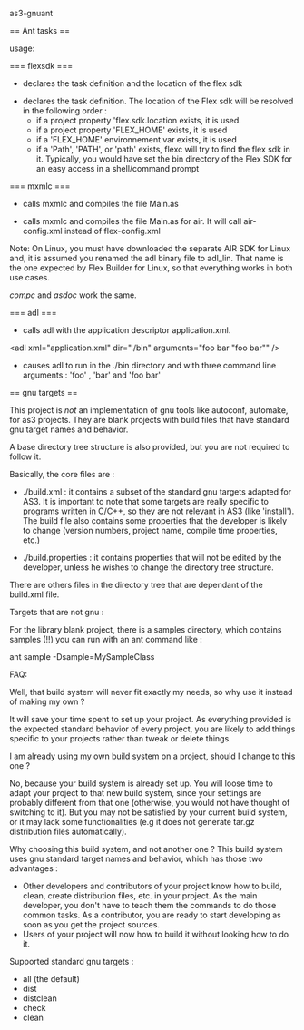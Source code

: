 as3-gnuant


== Ant tasks == 

usage:
	
=== flexsdk ===

<taskdef file="as3gnuTasks.tasks" classpath="as3gnuTasks.jar" />
<flexsdk location="/home/vincent/dev/Flex SDK 3/" />

* declares the task definition and the location of the flex sdk

<taskdef file="as3gnuTasks.tasks" classpath="as3gnuTasks.jar" />

* declares the task definition. The location of the Flex sdk will be resolved in the following order :
	- if a project property 'flex.sdk.location exists, it is used.
	- if a project property 'FLEX_HOME' exists, it is used
	- if a 'FLEX_HOME' environnement var exists, it is used
	- if a 'Path', 'PATH', or 'path' exists, flexc will try to find the flex sdk in it. 
	  Typically, you would have set the bin directory of the Flex SDK for an easy access in a shell/command prompt


=== mxmlc ===

<mxmlc>
	<arg line="-file-specs Main.as" />
</mxmlc>

* calls mxmlc and compiles the file Main.as

<mxmlc air="true">
	<arg line="-file-specs Main.as" />
</mxmlc>

* calls mxmlc and compiles the file Main.as for air. It will call air-config.xml instead of flex-config.xml

Note: On Linux, you must have downloaded the separate AIR SDK for Linux and, it is assumed you renamed the adl binary file to adl_lin. That name is the one expected by Flex Builder for Linux, so that everything works in both use cases.

*compc* and *asdoc* work the same.

=== adl ===

<adl xml="application.xml" />

* calls adl with the application descriptor application.xml.

<adl xml="application.xml" dir="./bin" arguments="foo bar \"foo bar\"" />

* causes adl to run in the ./bin directory and with three command line arguments : 'foo' , 'bar' and 'foo bar'
	

== gnu targets == 

This project is *not* an implementation of gnu tools like autoconf, automake, 
for as3 projects.
They are blank projects with build files that have standard gnu target 
names and behavior.

A base directory tree structure is also provided, but you are not required to 
follow it. 

Basically, the core files are : 

 * ./build.xml : it contains a subset of the standard gnu targets 
 adapted for AS3. It is important to note that some targets are really specific 
 to programs written in C/C++, so they are not relevant in AS3 (like 'install').
 The build file also contains some properties that the developer is likely to 
 change (version numbers, project name, compile time properties, etc.)
 
 * ./build.properties : it contains properties that will not be edited by the 
 developer, unless he wishes to change the directory tree structure.
 
There are others files in the directory tree that are dependant 
of the build.xml file. 


Targets that are not gnu : 

For the library blank project, there is a samples directory, which contains 
samples (!!) you can run with an ant command like : 

ant sample -Dsample=MySampleClass

FAQ:

Well, that build system will never fit exactly my needs, 
so why use it instead of making my own ?

It will save your time spent to set up your project. As everything provided is 
the expected standard behavior of every project, you are likely to add things 
specific to your projects rather than tweak or delete things. 

I am already using my own build system on a project, 
should I change to this one ?

No, because your build system is already set up. You will loose time to adapt 
your project to that new build system, since your settings are probably 
different from that one (otherwise, you would not have 
thought of switching to it).
But you may not be satisfied by your current build system, or it may lack some 
functionalities (e.g it does not generate tar.gz 
distribution files automatically). 

Why choosing this build system, and not another one ?
This build system uses gnu standard target names and behavior, which has 
those two advantages : 

 * Other developers and contributors of your project know how to build, clean, 
 create distribution files, etc. in your project. 
 As the main developer, you don't have to teach them the commands 
 to do those common tasks. 
 As a contributor, you are ready to start developing as soon as you get the 
 project sources.
 * Users of your project will now how to build it without looking how to do it.


Supported standard gnu targets :

 * all (the default)
 * dist
 * distclean
 * check
 * clean
